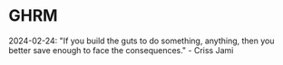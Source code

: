 # GHRM

2024-02-24: "If you build the guts to do something, anything, then you better save enough to face the consequences." - Criss Jami